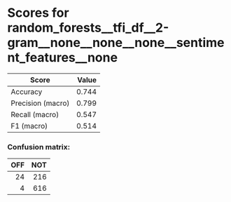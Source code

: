 # Scores for random_forests__tfi_df__2-gram__none__none__none__sentiment_features__none
|      Score      |Value|
|-----------------|----:|
|Accuracy         |0.744|
|Precision (macro)|0.799|
|Recall (macro)   |0.547|
|F1 (macro)       |0.514|

### Confusion matrix:
|OFF|NOT|
|--:|--:|
| 24|216|
|  4|616|
